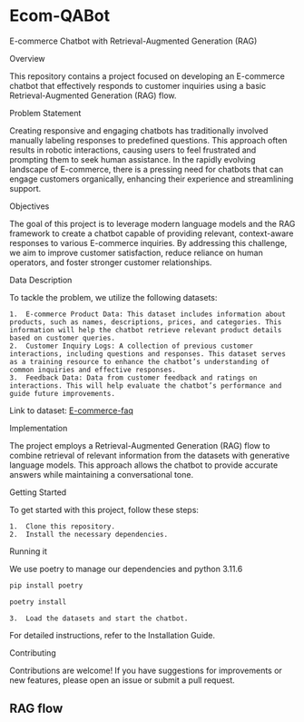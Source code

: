 # Ecom-QABot

E-commerce Chatbot with Retrieval-Augmented Generation (RAG)

Overview

This repository contains a project focused on developing an E-commerce chatbot that effectively responds to customer inquiries using a basic Retrieval-Augmented Generation (RAG) flow.

Problem Statement

Creating responsive and engaging chatbots has traditionally involved manually labeling responses to predefined questions. This approach often results in robotic interactions, causing users to feel frustrated and prompting them to seek human assistance. In the rapidly evolving landscape of E-commerce, there is a pressing need for chatbots that can engage customers organically, enhancing their experience and streamlining support.

Objectives

The goal of this project is to leverage modern language models and the RAG framework to create a chatbot capable of providing relevant, context-aware responses to various E-commerce inquiries. By addressing this challenge, we aim to improve customer satisfaction, reduce reliance on human operators, and foster stronger customer relationships.

Data Description

To tackle the problem, we utilize the following datasets:

	1.	E-commerce Product Data: This dataset includes information about products, such as names, descriptions, prices, and categories. This information will help the chatbot retrieve relevant product details based on customer queries.
	2.	Customer Inquiry Logs: A collection of previous customer interactions, including questions and responses. This dataset serves as a training resource to enhance the chatbot’s understanding of common inquiries and effective responses.
	3.	Feedback Data: Data from customer feedback and ratings on interactions. This will help evaluate the chatbot’s performance and guide future improvements.

Link to dataset: [E-commerce-faq](https://www.kaggle.com/datasets/saadmakhdoom/ecommerce-faq-chatbot-dataset)


Implementation

The project employs a Retrieval-Augmented Generation (RAG) flow to combine retrieval of relevant information from the datasets with generative language models. This approach allows the chatbot to provide accurate answers while maintaining a conversational tone.

Getting Started

To get started with this project, follow these steps:

	1.	Clone this repository.
	2.	Install the necessary dependencies.

Running it

We use poetry to manage our dependencies and python 3.11.6

```bash
pip install poetry
```

```bash
poetry install
```

	3.	Load the datasets and start the chatbot.

For detailed instructions, refer to the Installation Guide.

Contributing

Contributions are welcome! If you have suggestions for improvements or new features, please open an issue or submit a pull request.


## RAG flow


